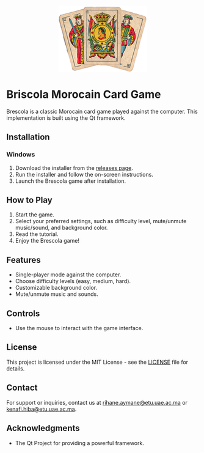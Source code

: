 <p align="center">
  <img src="logoGame.png" alt="Brescola Logo">
</p>

# Briscola Morocain Card Game

Brescola is a classic Morocain card game played against the computer. This implementation is built using the Qt framework.

## Installation

### Windows

1. Download the installer from the [releases page](https://github.com/aymanerihane/exe).
2. Run the installer and follow the on-screen instructions.
3. Launch the Brescola game after installation.

## How to Play

1. Start the game.
2. Select your preferred settings, such as difficulty level, mute/unmute music/sound, and background color.
3. Read the tutorial.
4. Enjoy the Brescola game!

## Features

- Single-player mode against the computer.
- Choose difficulty levels (easy, medium, hard).
- Customizable background color.
- Mute/unmute music and sounds.

## Controls

- Use the mouse to interact with the game interface.

## License

This project is licensed under the MIT License - see the [LICENSE](LICENSE.txt) file for details.

## Contact

For support or inquiries, contact us at [rihane.aymane@etu.uae.ac.ma](mailto:rihane.aymane@etu.uae.ac.ma) or [kenafi.hiba@etu.uae.ac.ma](mailto:kenafi.hiba@etu.uae.ac.ma).

## Acknowledgments

- The Qt Project for providing a powerful framework.
